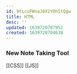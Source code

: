 ```yaml
---
id: 9tLcuFWnaJ8X2YDh5tQgw
title: HTML
desc: ''
updated: 1639720787952
created: 1639720704638
---
```


### New Note Taking Tool 



[[CSS]]
[[JS]]